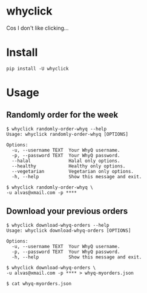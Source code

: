 # whyclick

Cos I don't like clicking...

# Install

```
pip install -U whyclick
```


# Usage

## Randomly order for the week

```
$ whyclick randomly-order-whyq --help
Usage: whyclick randomly-order-whyq [OPTIONS]

Options:
  -u, --username TEXT  Your WhyQ username.
  -p, --password TEXT  Your WhyQ password.
  --halal              Halal only options.
  --healthy            Healthy only options.
  --vegetarian         Vegetarian only options.
  -h, --help           Show this message and exit.

$ whyclick randomly-order-whyq \
-u alvas@xmail.com -p ****
```

## Download your previous orders

```
$ whyclick download-whyq-orders --help
Usage: whyclick download-whyq-orders [OPTIONS]

Options:
  -u, --username TEXT  Your WhyQ username.
  -p, --password TEXT  Your WhyQ password.
  -h, --help           Show this message and exit.

$ whyclick download-whyq-orders \
-u alvas@xmail.com -p **** > whyq-myorders.json

$ cat whyq-myorders.json
```
